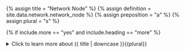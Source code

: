 <!--------------------------------------------- TITLE AND DEFINITION starts -->

{% assign title = "Network Node" %}
{% assign definition = site.data.network.network_node %}
{% assign preposition = "a" %}
{% assign plural = "s" %}

<!--------------------------------------------- TITLE AND DEFINITION ends -->

{% if include.more == "yes" and include.heading == "more" %}
<details class='detailsCollapsible'><summary class='nobr'>Click to learn more about {{ title | downcase }}{{plural}}
</summary>
{% endif %}

{% if include.heading != "" and include.heading != "more" %}
{{include.heading}} {{title}}
{% endif %}

{% if include.icon != "no" %} 

{% if include.table == "yes" and include.icon != "no" %}
<table class='definitionTable'><tr><td>
{% endif %}

<img src='images/icons/nodes/png{{include.icon}}/{{ title | downcase | replace: " ", "-" }}.png' />

{% if include.table == "yes" and include.icon != "no" %}
</td><td>
{% endif %}

{% endif %}

{% if include.definition == "bold" %}
<strong>{{ definition }}</strong>
{% else %}
{% if include.definition != "no" %}
{{ definition }}
{% endif %}
{% endif %}

{% if include.table == "yes" and include.icon != "no" %}
</td></tr></table>
{% endif %}

{% if include.more == "yes" and include.content == "more" and include.heading != "more" %}
<details class='detailsCollapsible'><summary class='nobr'>Click to learn more about {{ title | downcase }}{{plural}}
</summary>
{% endif %}

{% if include.content != "no" %}

<!--------------------------------------------- CONTENT starts -->

By default, processes are set up to run locally in a network node representing your local machine. However, the system is prepared to run distributed on a network of nodes.

You may create unlimited network nodes and map them with different machines on a network. Each machine in the network runs an instance of Superalgos. However, you may control the whole network operation from a single machine, or&mdash;in general&mdash;from any machine in the network.

<!--------------------------------------------- CONTENT ends -->

{% endif %}

{% if include.more == "yes" and include.content != "more" and include.heading != "more" %}
<details class='detailsCollapsible'><summary class='nobr'>Click to learn more about adding {{ title | downcase }}{{plural}}
</summary>
{% endif %}

{% if include.adding != "" %}

{{include.adding}} Adding {{preposition}} {{title}}

<!--------------------------------------------- ADDING starts -->

To add a network node, select *Add Network Node* on the *Superalgos Network* node menu. A network node is added along with the basic structure of nodes to set up a node.

<!--------------------------------------------- ADDING ends -->

{% endif %}

{% if include.configuring != "" %}

{{include.configuring}} Configuring the {{title}}

<!--------------------------------------------- CONFIGURING starts -->

Select *Configure Network Node* on the menu to access the configuration.

```json
{ 
"host": "0.0.0.0", 
"webPort": "34247", 
"webSocketsPort": "8080"
}
```

* ```host``` is the machine or hardware represented by the network node, which must be identified by its IP address.

* ```webPort``` is the port used by the Web Server, at this stage ```34247```.

* ```webSocketsPort``` is the port used by the system to communicate over the local area network, by default set at ```8080```.

<!--------------------------------------------- CONFIGURING ends -->

{% endif %}

{% if include.starting != "" %}

{{include.starting}} Starting {{preposition}} {{title}}

<!--------------------------------------------- STARTING starts -->

XXXXXXXXXXXXXXXXXXXXXXXXXXXXXXXXXXXXXXXXXXXXXXXXXXXXXX

<!--------------------------------------------- STARTING ends -->

{% endif %}

{% if include.more == "yes" %}
</details>
{% endif %}